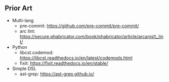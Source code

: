 ## Prior Art

* Multi-lang
  * pre-commit: https://github.com/pre-commit/pre-commit/
  * arc lint: https://secure.phabricator.com/book/phabricator/article/arcanist\_lint/
* Python
  * libcst.codemod: https://libcst.readthedocs.io/en/latest/codemods.html
  * fixit: https://fixit.readthedocs.io/en/stable/
* Simple DSL
  * ast-grep: https://ast-grep.github.io/

